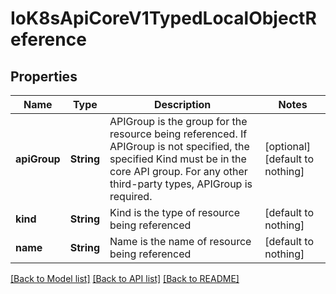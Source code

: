 # IoK8sApiCoreV1TypedLocalObjectReference


## Properties
Name | Type | Description | Notes
------------ | ------------- | ------------- | -------------
**apiGroup** | **String** | APIGroup is the group for the resource being referenced. If APIGroup is not specified, the specified Kind must be in the core API group. For any other third-party types, APIGroup is required. | [optional] [default to nothing]
**kind** | **String** | Kind is the type of resource being referenced | [default to nothing]
**name** | **String** | Name is the name of resource being referenced | [default to nothing]


[[Back to Model list]](../README.md#models) [[Back to API list]](../README.md#api-endpoints) [[Back to README]](../README.md)


